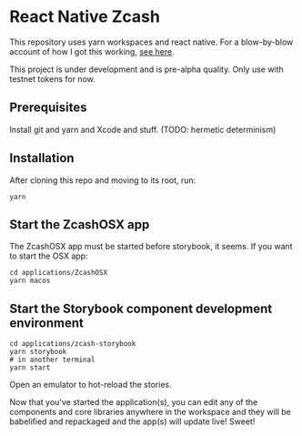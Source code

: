 # React Native Zcash

This repository uses yarn workspaces and react native. For a blow-by-blow
account of how I got this working, [see here](STORY.md).

This project is under development and is pre-alpha quality.
Only use with testnet tokens for now.

## Prerequisites

Install git and yarn and Xcode and stuff. (TODO: hermetic determinism)

## Installation

After cloning this repo and moving to its root, run:

```
yarn
```

## Start the ZcashOSX app

The ZcashOSX app must be started before storybook, it seems.
If you want to start the OSX app:

```
cd applications/ZcashOSX
yarn macos
```

## Start the Storybook component development environment

```
cd applications/zcash-storybook
yarn storybook
# in another terminal
yarn start  
```

Open an emulator to hot-reload the stories.

Now that you've started the application(s),
you can edit any of the components and core libraries
anywhere in the workspace and they will be babelified and repackaged and the
app(s) will update live! Sweet!
